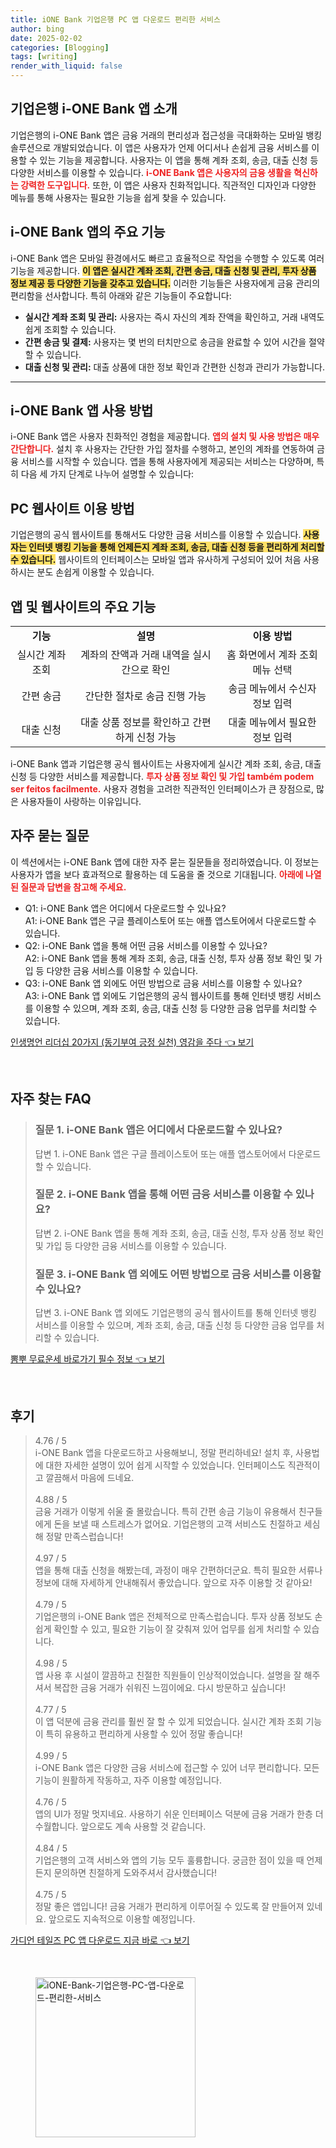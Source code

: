 ```yaml
---
title: iONE Bank 기업은행 PC 앱 다운로드 편리한 서비스
author: bing
date: 2025-02-02
categories: [Blogging]
tags: [writing]
render_with_liquid: false
---
```



<h2 id='기업은행-i-ONE-Bank-앱-소개'>기업은행 i-ONE Bank 앱 소개</h2>

<p>기업은행의 i-ONE Bank 앱은 금융 거래의 편리성과 접근성을 극대화하는 모바일 뱅킹 솔루션으로 개발되었습니다. 이 앱은 사용자가 언제 어디서나 손쉽게 금융 서비스를 이용할 수 있는 기능을 제공합니다. 사용자는 이 앱을 통해 계좌 조회, 송금, 대출 신청 등 다양한 서비스를 이용할 수 있습니다. <b><span style="color: #ee2323;">i-ONE Bank 앱은 사용자의 금융 생활을 혁신하는 강력한 도구입니다.</span></b> 또한, 이 앱은 사용자 친화적입니다. 직관적인 디자인과 다양한 메뉴를 통해 사용자는 필요한 기능을 쉽게 찾을 수 있습니다.</p>

<h2 id='i-ONE-Bank-앱의-주요-기능'>i-ONE Bank 앱의 주요 기능</h2>

<p>i-ONE Bank 앱은 모바일 환경에서도 빠르고 효율적으로 작업을 수행할 수 있도록 여러 기능을 제공합니다. <b><span style="background-color: #ffe066;">이 앱은 실시간 계좌 조회, 간편 송금, 대출 신청 및 관리, 투자 상품 정보 제공 등 다양한 기능을 갖추고 있습니다.</span></b> 이러한 기능들은 사용자에게 금융 관리의 편리함을 선사합니다. 특히 아래와 같은 기능들이 주요합니다:</p>

<ul>
    <li><b>실시간 계좌 조회 및 관리:</b> 사용자는 즉시 자신의 계좌 잔액을 확인하고, 거래 내역도 쉽게 조회할 수 있습니다.</li>
    <li><b>간편 송금 및 결제:</b> 사용자는 몇 번의 터치만으로 송금을 완료할 수 있어 시간을 절약할 수 있습니다.</li>
    <li><b>대출 신청 및 관리:</b> 대출 상품에 대한 정보 확인과 간편한 신청과 관리가 가능합니다.</li>
</ul>

<hr />

<h2 id='i-ONE-Bank-앱-사용-방법'>i-ONE Bank 앱 사용 방법</h2>

<p>i-ONE Bank 앱은 사용자 친화적인 경험을 제공합니다. <b><span style="color: #ee2323;">앱의 설치 및 사용 방법은 매우 간단합니다.</span></b> 설치 후 사용자는 간단한 가입 절차를 수행하고, 본인의 계좌를 연동하여 금융 서비스를 시작할 수 있습니다. 앱을 통해 사용자에게 제공되는 서비스는 다양하며, 특히 다음 세 가지 단계로 나누어 설명할 수 있습니다:</p>

<h2 id='PC-웹사이트-이용-방법'>PC 웹사이트 이용 방법</h2>

<p>기업은행의 공식 웹사이트를 통해서도 다양한 금융 서비스를 이용할 수 있습니다. <b><span style="background-color: #ffe066;">사용자는 인터넷 뱅킹 기능을 통해 언제든지 계좌 조회, 송금, 대출 신청 등을 편리하게 처리할 수 있습니다.</span></b> 웹사이트의 인터페이스는 모바일 앱과 유사하게 구성되어 있어 처음 사용하시는 분도 손쉽게 이용할 수 있습니다.</p>

<h2 id='앱-및-웹사이트의-주요-기능'>앱 및 웹사이트의 주요 기능</h2>

<table>
    <tr>
        <td style="text-align: center; height: 17px;"><b>기능</b></td>
        <td style="text-align: center; height: 17px;"><b>설명</b></td>
        <td style="text-align: center; height: 17px;"><b>이용 방법</b></td>
    </tr>
    <tr>
        <td style="text-align: center; height: 17px;">실시간 계좌 조회</td>
        <td style="text-align: center; height: 17px;">계좌의 잔액과 거래 내역을 실시간으로 확인</td>
        <td style="text-align: center; height: 17px;">홈 화면에서 계좌 조회 메뉴 선택</td>
    </tr>
    <tr>
        <td style="text-align: center; height: 17px;">간편 송금</td>
        <td style="text-align: center; height: 17px;">간단한 절차로 송금 진행 가능</td>
        <td style="text-align: center; height: 17px;">송금 메뉴에서 수신자 정보 입력</td>
    </tr>
    <tr>
        <td style="text-align: center; height: 17px;">대출 신청</td>
        <td style="text-align: center; height: 17px;">대출 상품 정보를 확인하고 간편하게 신청 가능</td>
        <td style="text-align: center; height: 17px;">대출 메뉴에서 필요한 정보 입력</td>
    </tr>
</table>

<p>i-ONE Bank 앱과 기업은행 공식 웹사이트는 사용자에게 실시간 계좌 조회, 송금, 대출 신청 등 다양한 서비스를 제공합니다. <b><span style="color: #ee2323;">투자 상품 정보 확인 및 가입 também podem ser feitos facilmente.</span></b> 사용자 경험을 고려한 직관적인 인터페이스가 큰 장점으로, 많은 사용자들이 사랑하는 이유입니다.</p>

<h2 id='자주-묻는-질문'>자주 묻는 질문</h2>

<p>이 섹션에서는 i-ONE Bank 앱에 대한 자주 묻는 질문들을 정리하였습니다. 이 정보는 사용자가 앱을 보다 효과적으로 활용하는 데 도움을 줄 것으로 기대됩니다. <b><span style="color: #ee2323;">아래에 나열된 질문과 답변을 참고해 주세요.</span></b></p>

<ul>
    <li>Q1: i-ONE Bank 앱은 어디에서 다운로드할 수 있나요?<br>A1: i-ONE Bank 앱은 구글 플레이스토어 또는 애플 앱스토어에서 다운로드할 수 있습니다.</li>
    <li>Q2: i-ONE Bank 앱을 통해 어떤 금융 서비스를 이용할 수 있나요?<br>A2: i-ONE Bank 앱을 통해 계좌 조회, 송금, 대출 신청, 투자 상품 정보 확인 및 가입 등 다양한 금융 서비스를 이용할 수 있습니다.</li>
    <li>Q3: i-ONE Bank 앱 외에도 어떤 방법으로 금융 서비스를 이용할 수 있나요?<br>A3: i-ONE Bank 앱 외에도 기업은행의 공식 웹사이트를 통해 인터넷 뱅킹 서비스를 이용할 수 있으며, 계좌 조회, 송금, 대출 신청 등 다양한 금융 업무를 처리할 수 있습니다.</li>
</ul>


<p><a class="click-button" title="인생명언 리더십 20가지 (동기부여 긍정 실천) 영감을 주다" href="https://24nara.github.io/posts/%EC%9D%B8%EC%83%9D%EB%AA%85%EC%96%B8-%EB%A6%AC%EB%8D%94%EC%8B%AD-20%EA%B0%80%EC%A7%80-(%EB%8F%99%EA%B8%B0%EB%B6%80%EC%97%AC-%EA%B8%8D%EC%A0%95-%EC%8B%A4%EC%B2%9C)-%EC%98%81%EA%B0%90%EC%9D%84-%EC%A3%BC%EB%8B%A4/" rel="dofollow">인생명언 리더십 20가지 (동기부여 긍정 실천) 영감을 주다 👈 보기</a></p><br>
<h2 id='자주_찾는_FAQ'>자주 찾는 FAQ</h2>
<div itemscope="" itemtype="https://schema.org/FAQPage"> 
<blockquote> 
<div itemscope="" itemprop="mainEntity" itemtype="https://schema.org/Question"> 
<h3 itemprop="name">질문 1. i-ONE Bank 앱은 어디에서 다운로드할 수 있나요?</h3> 
<div itemscope="" itemprop="acceptedAnswer" itemtype="https://schema.org/Answer"> 
<span itemprop="text"> 
<p>답변 1. i-ONE Bank 앱은 구글 플레이스토어 또는 애플 앱스토어에서 다운로드할 수 있습니다.</p> 
</span> 
</div> 
</div> 
<div itemscope="" itemprop="mainEntity" itemtype="https://schema.org/Question"> 
<h3 itemprop="name">질문 2. i-ONE Bank 앱을 통해 어떤 금융 서비스를 이용할 수 있나요?</h3> 
<div itemscope="" itemprop="acceptedAnswer" itemtype="https://schema.org/Answer"> 
<span itemprop="text"> 
<p>답변 2. i-ONE Bank 앱을 통해 계좌 조회, 송금, 대출 신청, 투자 상품 정보 확인 및 가입 등 다양한 금융 서비스를 이용할 수 있습니다.</p> 
</span> 
</div> 
</div> 
<div itemscope="" itemprop="mainEntity" itemtype="https://schema.org/Question"> 
<h3 itemprop="name">질문 3. i-ONE Bank 앱 외에도 어떤 방법으로 금융 서비스를 이용할 수 있나요?</h3> 
<div itemscope="" itemprop="acceptedAnswer" itemtype="https://schema.org/Answer"> 
<span itemprop="text"> 
<p>답변 3. i-ONE Bank 앱 외에도 기업은행의 공식 웹사이트를 통해 인터넷 뱅킹 서비스를 이용할 수 있으며, 계좌 조회, 송금, 대출 신청 등 다양한 금융 업무를 처리할 수 있습니다.</p> 
</span> 
</div> 
</div> 
</blockquote> 
</div>
<p><a class="click-button" title="뽐뿌 무료운세 바로가기 필수 정보" href="https://24nara.github.io/posts/%EB%BD%90%EB%BF%8C-%EB%AC%B4%EB%A3%8C%EC%9A%B4%EC%84%B8-%EB%B0%94%EB%A1%9C%EA%B0%80%EA%B8%B0-%ED%95%84%EC%88%98-%EC%A0%95%EB%B3%B4/" rel="dofollow">뽐뿌 무료운세 바로가기 필수 정보 👈 보기</a></p><br>
<h2 id='후기'>후기</h2>
<div itemscope itemtype="https://schema.org/Product">
  <blockquote>
  <div itemprop="review" itemscope itemtype="https://schema.org/Review">
      <div itemprop="reviewRating" itemscope itemtype="https://schema.org/Rating"> <span itemprop="ratingValue">4.76</span> / <span itemprop="bestRating">5</span> </div>
      <span itemprop="reviewBody">i-ONE Bank 앱을 다운로드하고 사용해보니, 정말 편리하네요! 설치 후, 사용법에 대한 자세한 설명이 있어 쉽게 시작할 수 있었습니다. 인터페이스도 직관적이고 깔끔해서 마음에 드네요.</span>
  </div>
  <br>
  <div itemprop="review" itemscope itemtype="https://schema.org/Review">
      <div itemprop="reviewRating" itemscope itemtype="https://schema.org/Rating"> <span itemprop="ratingValue">4.88</span> / <span itemprop="bestRating">5</span> </div>
      <span itemprop="reviewBody">금융 거래가 이렇게 쉬울 줄 몰랐습니다. 특히 간편 송금 기능이 유용해서 친구들에게 돈을 보낼 때 스트레스가 없어요. 기업은행의 고객 서비스도 친절하고 세심해 정말 만족스럽습니다!</span>
  </div>
  <br>
  <div itemprop="review" itemscope itemtype="https://schema.org/Review">
      <div itemprop="reviewRating" itemscope itemtype="https://schema.org/Rating"> <span itemprop="ratingValue">4.97</span> / <span itemprop="bestRating">5</span> </div>
      <span itemprop="reviewBody">앱을 통해 대출 신청을 해봤는데, 과정이 매우 간편하더군요. 특히 필요한 서류나 정보에 대해 자세하게 안내해줘서 좋았습니다. 앞으로 자주 이용할 것 같아요!</span>
  </div>
  <br>
  <div itemprop="review" itemscope itemtype="https://schema.org/Review">
      <div itemprop="reviewRating" itemscope itemtype="https://schema.org/Rating"> <span itemprop="ratingValue">4.79</span> / <span itemprop="bestRating">5</span> </div>
      <span itemprop="reviewBody">기업은행의 i-ONE Bank 앱은 전체적으로 만족스럽습니다. 투자 상품 정보도 손쉽게 확인할 수 있고, 필요한 기능이 잘 갖춰져 있어 업무를 쉽게 처리할 수 있습니다.</span>
  </div>
  <br>
  <div itemprop="review" itemscope itemtype="https://schema.org/Review">
      <div itemprop="reviewRating" itemscope itemtype="https://schema.org/Rating"> <span itemprop="ratingValue">4.98</span> / <span itemprop="bestRating">5</span> </div>
      <span itemprop="reviewBody">앱 사용 후 시설이 깔끔하고 친절한 직원들이 인상적이었습니다. 설명을 잘 해주셔서 복잡한 금융 거래가 쉬워진 느낌이에요. 다시 방문하고 싶습니다!</span>
  </div>
  <br>
  <div itemprop="review" itemscope itemtype="https://schema.org/Review">
      <div itemprop="reviewRating" itemscope itemtype="https://schema.org/Rating"> <span itemprop="ratingValue">4.77</span> / <span itemprop="bestRating">5</span> </div>
      <span itemprop="reviewBody">이 앱 덕분에 금융 관리를 훨씬 잘 할 수 있게 되었습니다. 실시간 계좌 조회 기능이 특히 유용하고 편리하게 사용할 수 있어 정말 좋습니다!</span>
  </div>
  <br>
  <div itemprop="review" itemscope itemtype="https://schema.org/Review">
      <div itemprop="reviewRating" itemscope itemtype="https://schema.org/Rating"> <span itemprop="ratingValue">4.99</span> / <span itemprop="bestRating">5</span> </div>
      <span itemprop="reviewBody">i-ONE Bank 앱은 다양한 금융 서비스에 접근할 수 있어 너무 편리합니다. 모든 기능이 원활하게 작동하고, 자주 이용할 예정입니다.</span>
  </div>
  <br>
  <div itemprop="review" itemscope itemtype="https://schema.org/Review">
      <div itemprop="reviewRating" itemscope itemtype="https://schema.org/Rating"> <span itemprop="ratingValue">4.76</span> / <span itemprop="bestRating">5</span> </div>
      <span itemprop="reviewBody">앱의 UI가 정말 멋지네요. 사용하기 쉬운 인터페이스 덕분에 금융 거래가 한층 더 수월합니다. 앞으로도 계속 사용할 것 같습니다.</span>
  </div>
  <br>
  <div itemprop="review" itemscope itemtype="https://schema.org/Review">
      <div itemprop="reviewRating" itemscope itemtype="https://schema.org/Rating"> <span itemprop="ratingValue">4.84</span> / <span itemprop="bestRating">5</span> </div>
      <span itemprop="reviewBody">기업은행의 고객 서비스와 앱의 기능 모두 훌륭합니다. 궁금한 점이 있을 때 언제든지 문의하면 친절하게 도와주셔서 감사했습니다!</span>
  </div>
  <br>
  <div itemprop="review" itemscope itemtype="https://schema.org/Review">
      <div itemprop="reviewRating" itemscope itemtype="https://schema.org/Rating"> <span itemprop="ratingValue">4.75</span> / <span itemprop="bestRating">5</span> </div>
      <span itemprop="reviewBody">정말 좋은 앱입니다! 금융 거래가 편리하게 이루어질 수 있도록 잘 만들어져 있네요. 앞으로도 지속적으로 이용할 예정입니다.</span>
  </div>
  </blockquote>
</div>
<p><a class="click-button" title="가디언 테일즈 PC 앱 다운로드 지금 바로" href="https://24nara.github.io/posts/%EA%B0%80%EB%94%94%EC%96%B8-%ED%85%8C%EC%9D%BC%EC%A6%88-PC-%EC%95%B1-%EB%8B%A4%EC%9A%B4%EB%A1%9C%EB%93%9C-%EC%A7%80%EA%B8%88-%EB%B0%94%EB%A1%9C/" rel="dofollow">가디언 테일즈 PC 앱 다운로드 지금 바로 👈 보기</a></p><br>
<figure class="image"><img src="https://24nara.github.io/assets/img/thumbnail/iONE-Bank-기업은행-PC-앱-다운로드-편리한-서비스.webp" alt="iONE-Bank-기업은행-PC-앱-다운로드-편리한-서비스" width="256" height="256"></figure>